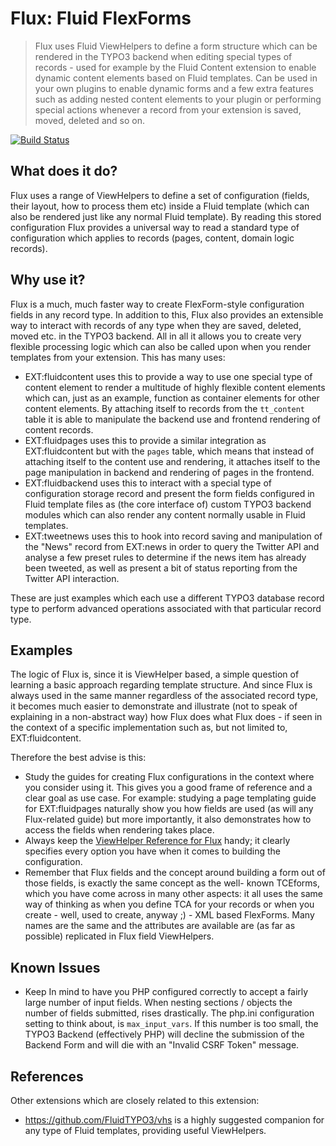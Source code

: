 Flux: Fluid FlexForms
=====================

> Flux uses Fluid ViewHelpers to define a form structure which can be rendered in the TYPO3 backend when editing special types of
> records - used for example by the Fluid Content extension to enable dynamic content elements based on Fluid templates. Can be
> used in your own plugins to enable dynamic forms and a few extra features such as adding nested content elements to your plugin
> or performing special actions whenever a record from your extension is saved, moved, deleted and so on.

[![Build Status](https://travis-ci.org/FluidTYPO3/flux.svg?branch=development)](https://travis-ci.org/FluidTYPO3/flux)

## What does it do?

Flux uses a range of ViewHelpers to define a set of configuration (fields, their layout, how to process them etc) inside a Fluid
template (which can also be rendered just like any normal Fluid template). By reading this stored configuration Flux provides a
universal way to read a standard type of configuration which applies to records (pages, content, domain logic records).

## Why use it?

Flux is a much, much faster way to create FlexForm-style configuration fields in any record type. In addition to this, Flux also
provides an extensible way to interact with records of any type when they are saved, deleted, moved etc. in the TYPO3 backend.
All in all it allows you to create very flexible processing logic which can also be called upon when you render templates from
your extension. This has many uses:

* EXT:fluidcontent uses this to provide a way to use one special type of content element to render a multitude of highly
  flexible content elements which can, just as an example, function as container elements for other content elements. By attaching
  itself to records from the `tt_content` table it is able to manipulate the backend use and frontend rendering of content records.
* EXT:fluidpages uses this to provide a similar integration as EXT:fluidcontent but with the `pages` table, which means that
  instead of attaching itself to the content use and rendering, it attaches itself to the page manipulation in backend and
  rendering of pages in the frontend.
* EXT:fluidbackend uses this to interact with a special type of configuration storage record and present the form fields configured
  in Fluid template files as (the core interface of) custom TYPO3 backend modules which can also render any content normally
  usable in Fluid templates.
* EXT:tweetnews uses this to hook into record saving and manipulation of the "News" record from EXT:news in order to query the
  Twitter API and analyse a few preset rules to determine if the news item has already been tweeted, as well as present a bit of
  status reporting from the Twitter API interaction.

These are just examples which each use a different TYPO3 database record type to perform advanced operations associated with that
particular record type.

## Examples

The logic of Flux is, since it is ViewHelper based, a simple question of learning a basic approach regarding template structure.
And since Flux is always used in the same manner regardless of the associated record type, it becomes much easier to demonstrate
and illustrate (not to speak of explaining in a non-abstract way) how Flux does what Flux does - if seen in the context of a
specific implementation such as, but not limited to, EXT:fluidcontent.

Therefore the best advise is this:

* Study the guides for creating Flux configurations in the context where you consider using it. This gives you a good frame of
  reference and a clear goal as use case. For example: studying a page templating guide for EXT:fluidpages naturally show you
  how fields are used (as will any Flux-related guide) but more importantly, it also demonstrates how to access the fields when
  rendering takes place.
* Always keep the [ViewHelper Reference for Flux](http://fluidtypo3.org/viewhelpers/flux.html) handy; it clearly specifies every
  option you have when it comes to building the configuration.
* Remember that Flux fields and the concept around building a form out of those fields, is exactly the same concept as the well-
  known TCEforms, which you have come across in many other aspects: it all uses the same way of thinking as when you define TCA
  for your records or when you create - well, used to create, anyway ;) - XML based FlexForms. Many names are the same and the
  attributes are available are (as far as possible) replicated in Flux field ViewHelpers.

## Known Issues

* Keep In mind to have you PHP configured correctly to accept a fairly large number of input fields. When nesting
  sections / objects the number of fields submitted, rises drastically. The php.ini configuration setting to think about, is
  ``max_input_vars``. If this number is too small, the TYPO3 Backend (effectively PHP) will decline the submission of the
  Backend Form and will die with an "Invalid CSRF Token" message.

## References

Other extensions which are closely related to this extension:

* https://github.com/FluidTYPO3/vhs is a highly suggested companion for any type of Fluid templates, providing useful ViewHelpers.
